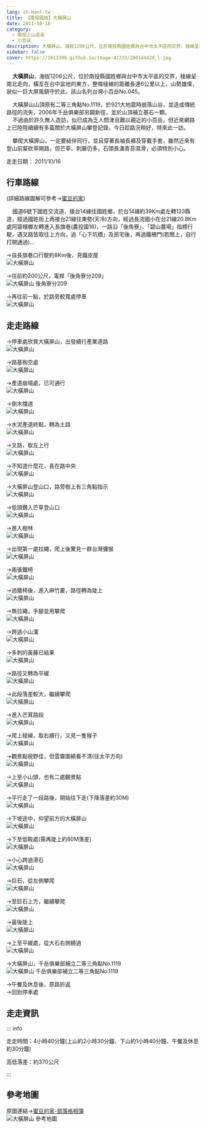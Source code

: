 ```yaml
---
lang: zh-Hant-tw
title: 【南投國姓】大橫屏山
date: 2011-10-18
category: 
  - 南投上山走走
  - 小百岳
description: 大橫屏山，海拔1206公尺，位於南投縣國姓鄉與台中市太平區的交界，稜線呈南北走向，橫亙在台中盆地的東方，整條稜線的距離長達6公里以上，山勢雄偉，狀似一巨大屏風鎮守於此，該山名列台灣小百岳No.045。
sidebar: false
cover: https://1013399.github.io/image-4/233/200144420_l.jpg
---
```


    **大橫屏山**，海拔1206公尺，位於南投縣國姓鄉與台中市太平區的交界，稜線呈南北走向，橫亙在台中盆地的東方，整條稜線的距離長達6公里以上，山勢雄偉，狀似一巨大屏風鎮守於此，該山名列台灣小百岳No.045。  

<!-- more -->

    大橫屏山山頂原有二等三角點No.1119，於921大地震時崩落山谷，並造成傳統路徑的流失，2006年千岳俱樂部另闢新徑，並於山頂補立基石一顆。  
    不過由於許久無人造訪，似已成為乏人問津且難以親近的小百岳，但近來網路上已陸陸續續有多篇關於大橫屏山攀登記錄，今日趁路況稍好，特來此一訪。  

    攀爬大橫屏山，一定要結伴同行，並且穿著長袖長褲及穿戴手套，雖然近來有登山前輩砍草開路，但芒草、刺藤仍多，石頭長滿青苔濕滑，必須特別小心。

走走日期： 2011/10/16

## 行車路線
(詳細路線圖解可參考→[蜜豆的家](http://tw.myblog.yahoo.com/kentjon106/article?mid=7154&prev=7200&next=7092))  

    國道6號下國姓交流道，接台14線往國姓鄉，於台14線約39Km處左轉133縣道，經過國姓街上再接台21線往東勢(天冷)方向，經過長流國小在台21線20.8Km處阿碧檳榔左轉進入長旗巷(農投國16)，一路沿「後角寮」、「碧山農場」指標行駛，遇叉路皆取往上方向，過「心下坑橋」及民宅後，再過鐵柵門(若關上，自行打開通過)...  

→自長旗巷口行駛約8Km後，見鐵皮屋  
![大橫屏山](https://1013399.github.io/image-4/233/200144296_l.jpg)

→往前約200公尺，電桿「後角寮分209」  
![大橫屏山 後角寮分209](https://1013399.github.io/image-4/233/200144313_l.jpg)

→再往前一點，於路旁較寬處停車  
![大橫屏山](https://1013399.github.io/image-4/233/200144318_l.jpg)

## 走走路線
→停車處欣賞大橫屏山，出發續行產業道路  
![大橫屏山](https://1013399.github.io/image-4/233/200144322_l.jpg)

→路基掏空處  
![大橫屏山](https://1013399.github.io/image-4/233/200144325_l.jpg)

→產道崩塌處，已可通行  
![大橫屏山](https://1013399.github.io/image-4/233/200144335_l.jpg)

→倒木擋道  
![大橫屏山](https://1013399.github.io/image-4/233/200144340_l.jpg)

→水泥產道終點，轉為土路  
![大橫屏山](https://1013399.github.io/image-4/233/200144482_l.jpg)

→叉路，取左上行  
![大橫屏山](https://1013399.github.io/image-4/233/200144347_l.jpg)

→不知道什麼花，長在路中央  
![大橫屏山](https://1013399.github.io/image-4/233/200144351_l.jpg)

→大橫屏山登山口，路旁樹上有三角點指示  
![大橫屏山](https://1013399.github.io/image-4/233/200144358_l.jpg)

→低頭鑽入芒草登山口  
![大橫屏山](https://1013399.github.io/image-4/233/200144362_l.jpg)

→進入樹林  
![大橫屏山](https://1013399.github.io/image-4/233/200144370_l.jpg)

→出現第一處拉繩，爬上後驚見一群台灣彌猴  
![大橫屏山](https://1013399.github.io/image-4/233/200144375_l.jpg)

→兩張鐵椅  
![大橫屏山](https://1013399.github.io/image-4/233/200144380_l.jpg)

→過鐵椅後，進入麻竹叢，路徑轉為陡上  
![大橫屏山](https://1013399.github.io/image-4/233/200144384_l.jpg)

→無拉繩，手腳並用攀爬  
![大橫屏山](https://1013399.github.io/image-4/233/200144388_l.jpg)

→跨過小山溝  
![大橫屏山](https://1013399.github.io/image-4/233/200144391_l.jpg)

→多刺的黃藤已結果  
![大橫屏山](https://1013399.github.io/image-4/233/200144394_l.jpg)

→路徑又轉為平緩  
![大橫屏山](https://1013399.github.io/image-4/233/200144399_l.jpg)

→此段落差較大，繼續攀爬  
![大橫屏山](https://1013399.github.io/image-4/233/200144403_l.jpg)

→進入芒萁路段  
![大橫屏山](https://1013399.github.io/image-4/233/200144410_l.jpg)

→爬上稜線，取右續行，又見一隻猴子  
![大橫屏山](https://1013399.github.io/image-4/233/200144413_l.jpg)

→觀景點視野佳，但雲霧圍繞看不清(往太平方向)  
![大橫屏山](https://1013399.github.io/image-4/233/200144420_l.jpg)

→上至小山頭，也有二處觀景點  
![大橫屏山](https://1013399.github.io/image-4/233/200144427_l.jpg)

→平行走了一段路後，開始往下走(下降落差約30M)  
![大橫屏山](https://1013399.github.io/image-4/233/200144433_l.jpg)

→下坡途中，仰望前方的大橫屏山  
![大橫屏山](https://1013399.github.io/image-4/233/200144442_l.jpg)

→下至低鞍處(需再陡上約80M落差)  
![大橫屏山](https://1013399.github.io/image-4/233/200144447_l.jpg)

→小心跨過滑石  
![大橫屏山](https://1013399.github.io/image-4/233/200144452_l.jpg)

→巨石，從左側攀爬  
![大橫屏山](https://1013399.github.io/image-4/233/200144455_l.jpg)

→至巨石上方，繼續攀爬  
![大橫屏山](https://1013399.github.io/image-4/233/200144461_l.jpg)

→最後陡上  
![大橫屏山](https://1013399.github.io/image-4/233/200144465_l.jpg)

→上至平緩處，從大石右側繞過  
![大橫屏山](https://1013399.github.io/image-4/233/200144477_l.jpg)

→大橫屏山，千岳俱樂部補立二等三角點No.1119  
![大橫屏山 千岳俱樂部補立二等三角點No.1119](https://1013399.github.io/image-4/233/200144480_l.jpg)

→午餐及休息後，原路折返  
→回到停車處

## 走走資訊

::: info

走走時間：4小時40分鐘(上山約2小時30分鐘、下山約1小時40分鐘、午餐及休息約30分鐘)

高低落差：約370公尺

:::

## 參考地圖
原圖連結→[蜜豆的家-部落格相簿](http://tw.myblog.yahoo.com/kentjon106/photo?pid=7156)  
![大橫屏山 參考地圖](https://1013399.github.io/image-4/233/200144920_l.jpg)